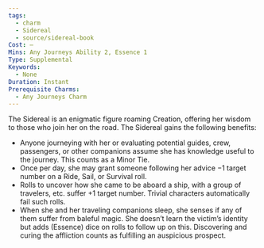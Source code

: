 ```yaml
---
tags:
  - charm
  - Sidereal
  - source/sidereal-book
Cost: —
Mins: Any Journeys Ability 2, Essence 1
Type: Supplemental
Keywords:
  - None
Duration: Instant
Prerequisite Charms:
  - Any Journeys Charm
---
```

The Sidereal is an enigmatic figure roaming Creation, offering her wisdom to those who join her on the road. The Sidereal gains the following benefits: 
-  Anyone journeying with her or evaluating potential guides, crew, passengers, or other companions assume she has knowledge useful to the journey. This counts as a Minor Tie. 
-  Once per day, she may grant someone following her advice −1 target number on a Ride, Sail, or Survival roll. 
-  Rolls to uncover how she came to be aboard a ship, with a group of travelers, etc. suffer +1 target number. Trivial characters automatically fail such rolls. 
-  When she and her traveling companions sleep, she senses if any of them suffer from baleful magic. She doesn’t learn the victim’s identity but adds (Essence) dice on rolls to follow up on this. Discovering and curing the affliction counts as fulfilling an auspicious prospect.